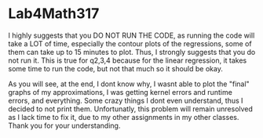# Lab4Math317

I highly suggests that you DO NOT RUN THE CODE, as running the code will take a LOT of time, especially the contour plots of the regressions, some of them can take up to 15 minutes to plot. Thus, I strongly suggests that you do not run it. This is true for q2,3,4 because for the linear regression, it takes some time to run the code, but not that much so it should be okay.

As you will see, at the end, I dont know why, I wasnt able to plot the "final" graphs of my approximations, I was getting kernel errors and runtime errors, and everything. Some crazy things I dont even understand, thus I decided to not print them. Unfortunatly, this problem will remain unresolved as I lack time to fix it, due to my other assignments in my other classes. Thank you for your understanding.

